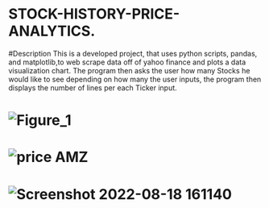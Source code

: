 # STOCK-HISTORY-PRICE-ANALYTICS.

#Description
This is a developed project, that uses python scripts, pandas, and matplotlib,to web scrape data off of yahoo finance and plots a data visualization chart. The program then asks the user how many Stocks he would like to see depending on how many the user inputs, the program then displays the number of lines per each Ticker input.


 # ![Figure_1](https://user-images.githubusercontent.com/97313664/185510466-bd793d4f-0ec7-4037-9fad-3c24eb517eda.png)

 # ![price AMZ](https://user-images.githubusercontent.com/97313664/185510531-fff6cfc8-1ff5-4da8-8279-95896c4f9056.png)


# ![Screenshot 2022-08-18 161140](https://user-images.githubusercontent.com/97313664/185510687-5d4c0424-4534-450d-a5a2-8dd6762e1182.png)
